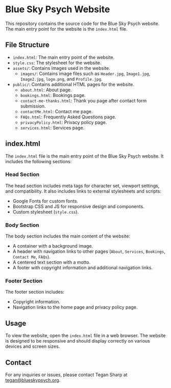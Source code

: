 # Blue Sky Psych Website

This repository contains the source code for the Blue Sky Psych website. The main entry point for the website is the `index.html` file.

## File Structure

- `index.html`: The main entry point of the website.
- `style.css`: The stylesheet for the website.
- `assets/`: Contains images used in the website.
  - `images/`: Contains image files such as `Header.jpg`, `Image1.jpg`, `Image2.jpg`, `logo.png`, and `Profile.jpg`.
- `public/`: Contains additional HTML pages for the website.
  - `about.html`: About page.
  - `bookings.html`: Bookings page.
  - `contact-me-thanks.html`: Thank you page after contact form submission.
  - `contactMe.html`: Contact me page.
  - `FAQs.html`: Frequently Asked Questions page.
  - `privacyPolicy.html`: Privacy policy page.
  - `services.html`: Services page.

## index.html

The `index.html` file is the main entry point of the Blue Sky Psych website. It includes the following sections:

### Head Section

The head section includes meta tags for character set, viewport settings, and compatibility. It also includes links to external stylesheets and scripts:

- Google Fonts for custom fonts.
- Bootstrap CSS and JS for responsive design and components.
- Custom stylesheet (`style.css`).

### Body Section

The body section includes the main content of the website:

- A container with a background image.
- A header with navigation links to other pages (`About`, `Services`, `Bookings`, `Contact Me`, `FAQs`).
- A centered text section with a motto.
- A footer with copyright information and additional navigation links.

### Footer Section

The footer section includes:

- Copyright information.
- Navigation links to the home page and privacy policy page.

## Usage

To view the website, open the `index.html` file in a web browser. The website is designed to be responsive and should display correctly on various devices and screen sizes.

## Contact

For any inquiries or issues, please contact Tegan Sharp at tegan@blueskypsych.org.
